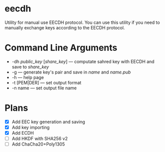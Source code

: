 # eecdh
Utility for manual use EECDH protocol. You can use this utility if you need to manually exchange keys according to the EECDH protocol.
# Command Line Arguments
 * -dh *public_key* [*share_key*] — computate sahred key with EECDH and save to *share_key*
 * -g — generate key's pair and save in *name* and *name.pub*
 * -h — help page
 * -t [PEM|DER] — set output format
 * -n name — set output file name
# Plans
 * [x] Add EEC key generation and saving
 * [x] Add key importing
 * [x] Add ECDH
 * [ ] Add HKDF with SHA256 v2
 * [ ] Add ChaCha20+Poly1305
